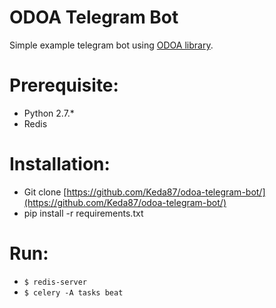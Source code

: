 # ODOA Telegram Bot
Simple example telegram bot using [ODOA library](https://github.com/Keda87/python-quran-odoa).

# Prerequisite:
- Python 2.7.*
- Redis

# Installation:
- Git clone [https://github.com/Keda87/odoa-telegram-bot/](https://github.com/Keda87/odoa-telegram-bot/)
- pip install -r requirements.txt

# Run:
- `$ redis-server`
- `$ celery -A tasks beat`
